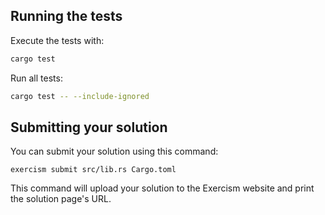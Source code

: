 ## Running the tests

Execute the tests with:

```bash
cargo test
```

Run all tests:

```bash
cargo test -- --include-ignored
```

## Submitting your solution

You can submit your solution using this command:

```
exercism submit src/lib.rs Cargo.toml
```

This command will upload your solution to the Exercism website and print the solution page's URL.
